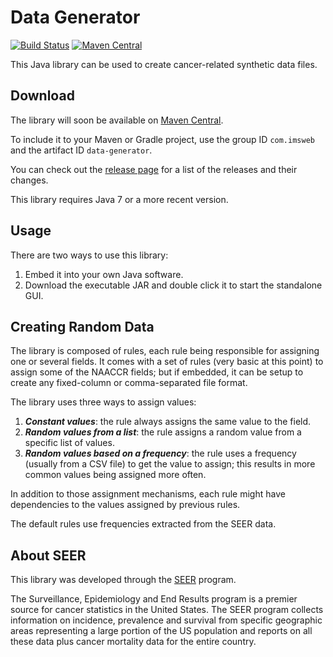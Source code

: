 # Data Generator

[![Build Status](https://travis-ci.org/imsweb/data-generator.svg?branch=master)](https://travis-ci.org/imsweb/data-generator)
[![Maven Central](https://maven-badges.herokuapp.com/maven-central/com.imsweb/data-generator/badge.svg)](https://maven-badges.herokuapp.com/maven-central/com.imsweb/data-generator)

This Java library can be used to create cancer-related synthetic data files.

## Download

The library will soon be available on [Maven Central](http://search.maven.org/#search%7Cga%7C1%7Cg%3A%22com.imsweb%22%20AND%20a%3A%22data-generator%22).

To include it to your Maven or Gradle project, use the group ID `com.imsweb` and the artifact ID `data-generator`.

You can check out the [release page](https://github.com/imsweb/data-generator/releases) for a list of the releases and their changes.

This library requires Java 7 or a more recent version.

## Usage

There are two ways to use this library:

1. Embed it into your own Java software.
2. Download the executable JAR and double click it to start the standalone GUI.

## Creating Random Data

The library is composed of rules, each rule being responsible for assigning one or several fields. It comes with a set of rules (very basic at this point) to assign some of the NAACCR fields;
but if embedded, it can be setup to create any fixed-column or comma-separated file format.

The library uses three ways to assign values:
1. ***Constant values***: the rule always assigns the same value to the field.
2. ***Random values from a list***: the rule assigns a random value from a specific list of values.
3. ***Random values based on a frequency***: the rule uses a frequency (usually from a CSV file) to get the value to assign; this results in more common values being assigned more often.

In addition to those assignment mechanisms, each rule might have dependencies to the values assigned by previous rules.

The default rules use frequencies extracted from the SEER data.

## About SEER

This library was developed through the [SEER](http://seer.cancer.gov/) program.

The Surveillance, Epidemiology and End Results program is a premier source for cancer statistics in the United States.
The SEER program collects information on incidence, prevalence and survival from specific geographic areas representing
a large portion of the US population and reports on all these data plus cancer mortality data for the entire country.